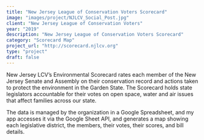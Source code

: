 ```yaml
---
title: "New Jersey League of Conservation Voters Scorecard"
image: "images/project/NJLCV_Social_Post.jpg"
client: "New Jersey League of Conservation Voters"
year: "2019"
description: "New Jersey League of Conservation Voters Scorecard"
category: "Scorecard Map"
project_url: "http://scorecard.njlcv.org"
type: "project"
draft: false
---
```


New Jersey LCV’s Environmental Scorecard rates each member of the New Jersey Senate and Assembly on their conservation record and actions taken to protect the environment in the Garden State. The Scorecard holds state legislators accountable for their votes on open space, water and air issues that affect families across our state.

The data is managed by the organization in a Google Spreadsheet, and my app accesses it via the Google Sheet API, and generates a map showing each legislative district, the members, their votes, their scores, and bill details.

